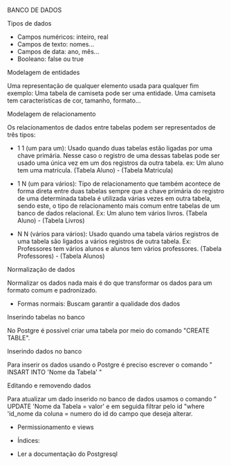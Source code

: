 BANCO DE DADOS

Tipos de dados

- Campos numéricos: inteiro, real
- Campos de texto: nomes...
- Campos de data: ano, mês...
- Booleano: false ou true

Modelagem de entidades

Uma representação de qualquer elemento usada para qualquer fim
exemplo: Uma tabela de camiseta pode ser uma entidade. Uma camiseta tem características de cor, tamanho, formato...

Modelagem de relacionamento

Os relacionamentos de dados entre tabelas podem ser representados de três tipos:

- 1 1 (um para um): Usado quando duas tabelas estão ligadas por uma chave primária. Nesse caso o registro de uma dessas tabelas pode ser usado uma única vez em um dos registros da outra tabela. ex: Um aluno tem uma matricula. (Tabela Aluno) - (Tabela Matricula)

- 1 N (um para vários): Tipo de relacionamento que também acontece de forma direta entre duas tabelas sempre que a chave primária do registro de uma determinada tabela é utilizada várias vezes em outra tabela, sendo este, o tipo de relacionamento mais comum entre tabelas de um banco de dados relacional. Ex: Um aluno tem vários livros. (Tabela Aluno) - (Tabela Livros)

- N N (vários para vários): Usado quando uma tabela vários registros de uma tabela são ligados a vários registros de outra tabela. Ex: Professores  tem vários alunos e alunos tem vários professores. (Tabela Professores) - (Tabela Alunos)

Normalização de dados

Normalizar os dados nada mais é do que transformar os dados para um formato comum e padronizado.

- Formas normais: Buscam garantir a qualidade dos dados

Inserindo tabelas no banco

No Postgre é possivel criar uma tabela por meio do comando "CREATE TABLE".

Inserindo dados no banco

Para inserir os dados usando o Postgre é preciso escrever o comando " INSART INTO 'Nome da Tabela' "

Editando e removendo dados

Para atualizar um dado inserido no banco de dados usamos o comando " UPDATE 'Nome da Tabela = valor' e em seguida filtrar pelo id "where 'id_nome da coluna = numero do id do campo que deseja alterar.

- Permissionamento e views

- Índices:

* Ler a documentação do Postgresql


